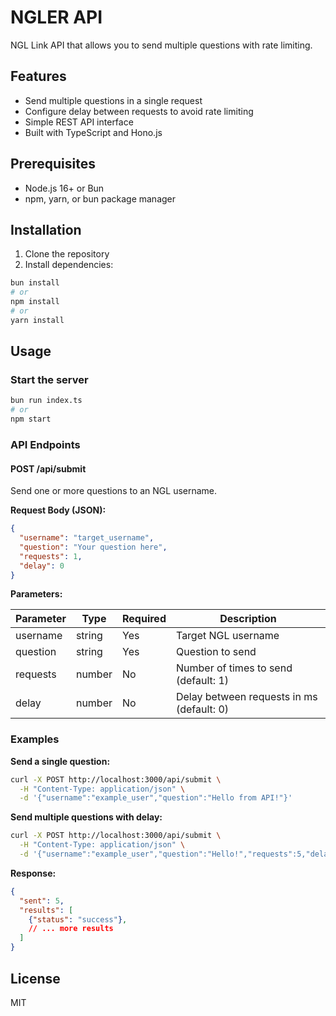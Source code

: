 # NGLER API

NGL Link API that allows you to send multiple questions with rate limiting.

## Features

- Send multiple questions in a single request
- Configure delay between requests to avoid rate limiting
- Simple REST API interface
- Built with TypeScript and Hono.js

## Prerequisites

- Node.js 16+ or Bun
- npm, yarn, or bun package manager

## Installation

1. Clone the repository
2. Install dependencies:

```bash
bun install
# or
npm install
# or
yarn install
```

## Usage

### Start the server

```bash
bun run index.ts
# or
npm start
```

### API Endpoints

#### POST /api/submit

Send one or more questions to an NGL username.

**Request Body (JSON):**

```json
{
  "username": "target_username",
  "question": "Your question here",
  "requests": 1,
  "delay": 0
}
```

**Parameters:**

| Parameter | Type   | Required | Description                                 |
|-----------|--------|----------|---------------------------------------------|
| username  | string | Yes      | Target NGL username                         |
| question  | string | Yes      | Question to send                            |
| requests  | number | No       | Number of times to send (default: 1)        |
| delay     | number | No       | Delay between requests in ms (default: 0)   |

### Examples

**Send a single question:**

```bash
curl -X POST http://localhost:3000/api/submit \
  -H "Content-Type: application/json" \
  -d '{"username":"example_user","question":"Hello from API!"}'
```

**Send multiple questions with delay:**

```bash
curl -X POST http://localhost:3000/api/submit \
  -H "Content-Type: application/json" \
  -d '{"username":"example_user","question":"Hello!","requests":5,"delay":1000}'
```

**Response:**

```json
{
  "sent": 5,
  "results": [
    {"status": "success"},
    // ... more results
  ]
}
```

## License

MIT
